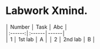 # Labwork Xmind.

│	Number │ Task │  Abc │	
│:------:│:------│------│	
│ 1 │	1st lab │ A │
│	2 │	2nd lab │	B │	

